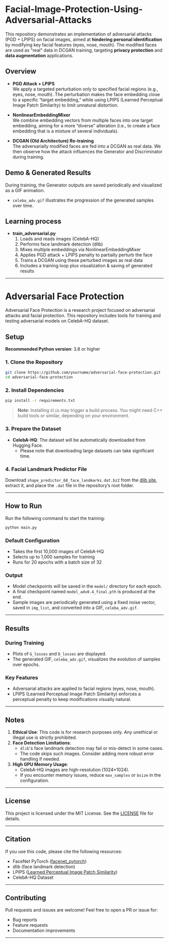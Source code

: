 # Facial-Image-Protection-Using-Adversarial-Attacks

This repository demonstrates an implementation of adversarial attacks (PGD + LPIPS) on facial images, aimed at **hindering personal identification** by modifying key facial features (eyes, nose, mouth). The modified faces are used as "real" data in DCGAN training, targeting **privacy protection** and **data augmentation** applications.


## Overview

- **PGD Attack + LPIPS**  
  We apply a targeted perturbation only to specified facial regions (e.g., eyes, nose, mouth). The perturbation makes the face embedding close to a specific “target embedding,” while using LPIPS (Learned Perceptual Image Patch Similarity) to limit unnatural distortion.

- **NonlinearEmbeddingMixer**  
  We combine embedding vectors from multiple faces into one target embedding, aiming for a more “diverse” alteration (i.e., to create a face embedding that is a mixture of several individuals).

- **DCGAN (Old Architecture) Re-training**  
  The adversarially modified faces are fed into a DCGAN as real data. We then observe how the attack influences the Generator and Discriminator during training.


<!-- You could insert a diagram or sample facial image modifications here, for better illustration (e.g.): -->
<!-- ![Overall Architecture](path/to/architecture.png) -->



## Demo & Generated Results

During training, the Generator outputs are saved periodically and visualized as a GIF animation.  
- `celeba_adv.gif` illustrates the progression of the generated samples over time.

<!-- Insert actual generated sample images or GIFs here (e.g.): -->
<!-- ![Sample Generation](path/to/generated_samples.gif) -->



## Learning process
- **train_adversarial.py**  
  1. Loads and reads images (CelebA-HQ)  
  2. Performs face landmark detection (dlib)  
  3. Mixes multiple embeddings via NonlinearEmbeddingMixer  
  4. Applies PGD attack + LPIPS penalty to partially perturb the face  
  5. Trains a DCGAN using these perturbed images as real data  
  6. Includes a training loop plus visualization & saving of generated results  

---

# Adversarial Face Protection

Adversarial Face Protection is a research project focused on adversarial attacks and facial protection. This repository includes tools for training and testing adversarial models on CelebA-HQ dataset.


## Setup

**Recommended Python version**: 3.8 or higher

### 1. Clone the Repository

```bash
git clone https://github.com/yourname/adversarial-face-protection.git
cd adversarial-face-protection
```

### 2. Install Dependencies

```bash
pip install -r requirements.txt
```

> **Note**: Installing `dlib` may trigger a build process. You might need C++ build tools or similar, depending on your environment.

### 3. Prepare the Dataset

- **CelebA-HQ**: The dataset will be automatically downloaded from Hugging Face.
  - Please note that downloading large datasets can take significant time.

### 4. Facial Landmark Predictor File

Download `shape_predictor_68_face_landmarks.dat.bz2` from the [dlib site](http://dlib.net/files/shape_predictor_68_face_landmarks.dat.bz2), extract it, and place the `.dat` file in the repository’s root folder.

---

## How to Run

Run the following command to start the training:

```bash
python main.py
```

### Default Configuration

- Takes the first 10,000 images of CelebA-HQ
- Selects up to 1,000 samples for training
- Runs for 20 epochs with a batch size of 32

### Output

- Model checkpoints will be saved in the `model/` directory for each epoch.
- A final checkpoint named `model_adv0.4_final.pth` is produced at the end.
- Sample images are periodically generated using a fixed noise vector, saved in `img_list`, and converted into a GIF, `celeba_adv.gif`.

---

## Results

### During Training

- Plots of `G_losses` and `D_losses` are displayed.
- The generated GIF, `celeba_adv.gif`, visualizes the evolution of samples over epochs.

### Key Features

- Adversarial attacks are applied to facial regions (eyes, nose, mouth).
- LPIPS (Learned Perceptual Image Patch Similarity) enforces a perceptual penalty to keep modifications visually natural.

<!-- Optional: Add visual aids -->
<!-- ![Loss Curve](path/to/loss_plot.png) -->
<!-- ![Before & After Attack](path/to/before_after.png) -->

---

## Notes

1. **Ethical Use**: This code is for research purposes only. Any unethical or illegal use is strictly prohibited.
2. **Face Detection Limitations**: 
   - `dlib`'s face landmark detection may fail or mis-detect in some cases.
   - The code skips such images. Consider adding more robust error handling if needed.
3. **High GPU Memory Usage**:
   - CelebA-HQ images are high-resolution (1024×1024).
   - If you encounter memory issues, reduce `max_samples` or `bsize` in the configuration.

---

## License

This project is licensed under the MIT License. See the [LICENSE](LICENSE) file for details.

---

## Citation

If you use this code, please cite the following resources:

- FaceNet PyTorch ([facenet_pytorch](https://github.com/timesler/facenet-pytorch))
- dlib (face landmark detection)
- LPIPS ([Learned Perceptual Image Patch Similarity](https://github.com/richzhang/PerceptualSimilarity))
- CelebA-HQ Dataset

---

## Contributing

Pull requests and issues are welcome! Feel free to open a PR or issue for:

- Bug reports
- Feature requests
- Documentation improvements

---
